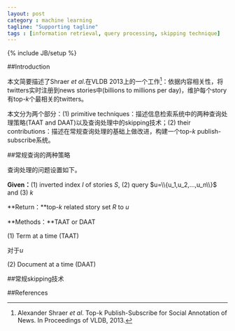 ```yaml
---
layout: post
category : machine learning
tagline: "Supporting tagline"
tags : [information retrieval, query processing, skipping technique]
---
```

{% include JB/setup %}

##Introduction

本文简要描述了Shraer $et\ al.$在VLDB 2013上的一个工作[^1]：依据内容相关性，将twitters实时注册到news stories中(billions to millions per day)，维护每个story有top-$k$个最相关的twitters。

本文分为两个部分：(1) primitive techniques：描述信息检索系统中的两种查询处理策略(TAAT and DAAT)以及查询处理中的skipping技术；(2) their contributions：描述在常规查询处理的基础上做改进，构建一个top-$k$ publish-subscribe系统。

##常规查询的两种策略

查询处理的问题设置如下。

**Given：**(1) inverted index $I$ of stories $S$, (2) query $u=\\{u_1,u_2,...,u_n\\}$ and (3) $k$

**Return：**top-$k$ related story set $R$ to $u$

**Methods：**TAAT or DAAT

(1) Term at a time (TAAT)

对于$u$

(2) Document at a time (DAAT)

##常规skipping技术

##References

[^1]: Alexander Shraer $et\ al.$ Top-k Publish-Subscribe for Social Annotation of News. In Proceedings of VLDB, 2013.